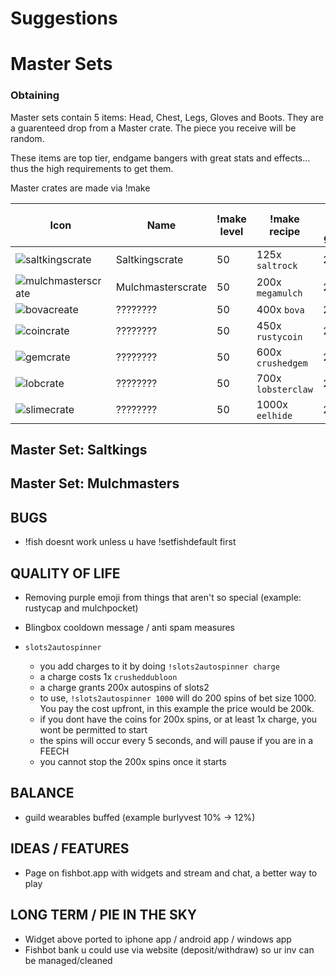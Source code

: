 # Suggestions

# Master Sets

### Obtaining 

Master sets contain 5 items: Head, Chest, Legs, Gloves and Boots.
They are a guarenteed drop from a Master crate. The piece you receive will be random.

These items are top tier, endgame bangers with great stats and effects... thus the high requirements to get them.

Master crates are made via !make

| Icon | Name | !make level | !make recipe | !make xp gained |
| ------ | ------ | ------- | ---- | ---- |
| ![saltkingscrate](https://github.com/user-attachments/assets/fc0e72ef-4acc-4d4f-8ed4-43dc28df6222) | Saltkingscrate | 50 | 125x `saltrock` | 20,000 |
|  ![mulchmasterscrate](https://github.com/user-attachments/assets/fa58c90e-3c38-44e9-8599-df1ffaf75345) | Mulchmasterscrate | 50 | 200x `megamulch` | 20,000 |
| ![bovacreate](https://github.com/user-attachments/assets/ff8537c8-954f-4440-bdb8-d58cd8af20e3) | ???????? | 50 | 400x `bova` | 20,000 |
| ![coincrate](https://github.com/user-attachments/assets/87060fdd-045e-428b-8211-131fd285ffd6) | ???????? | 50 | 450x `rustycoin`| 20,000 |
| ![gemcrate](https://github.com/user-attachments/assets/ed8fc257-3782-4eaa-9de4-a5a891244cb0) | ???????? | 50 | 600x `crushedgem` | 20,000|
|![lobcrate](https://github.com/user-attachments/assets/56c376aa-0ca3-46f5-b962-b965cdc7d0de) | ???????? | 50 | 700x `lobsterclaw` | 20,000 |
| ![slimecrate](https://github.com/user-attachments/assets/115f134c-04e9-4e25-a521-fbe4ced78e1d) | ???????? | 50 | 1000x `eelhide` | 20,000 |



## Master Set: Saltkings


## Master Set: Mulchmasters


## BUGS
- !fish doesnt work unless u have !setfishdefault first

## QUALITY OF LIFE
 - Removing purple emoji from things that aren't so special (example: rustycap and mulchpocket)

 - Blingbox cooldown message / anti spam measures

 - `slots2autospinner`
   - you add charges to it by doing `!slots2autospinner charge`
   - a charge costs 1x `crusheddubloon`
   - a charge grants 200x autospins of slots2
   - to use, `!slots2autospinner 1000` will do 200 spins of bet size 1000. You pay the cost upfront, in this example the price would be 200k.
   - if you dont have the coins for 200x spins, or at least 1x charge, you wont be permitted to start
   - the spins will occur every 5 seconds, and will pause if you are in a FEECH
   - you cannot stop the 200x spins once it starts

## BALANCE
 - guild wearables buffed (example burlyvest 10% -> 12%)

## IDEAS / FEATURES
- Page on fishbot.app with widgets and stream and chat, a better way to play

## LONG TERM / PIE IN THE SKY
- Widget above ported to iphone app / android app / windows app
- Fishbot bank u could use via website (deposit/withdraw) so ur inv can be managed/cleaned
